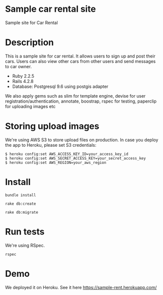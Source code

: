# Sample car rental site

Sample site for Car Rental

# Description

This is a sample site for car rental. It allows users to sign up and post their cars. Users can also view other cars from other users and send messages to car owner.

* Ruby 2.2.5
* Rails 4.2.8
* Database: Postgresql 9.6 using postgis adapter

We also apply gems such as slim for template engine, devise for user registration/authentication, annotate, boostrap, rspec for testing, paperclip for uploading images etc 

# Storing upload images

We're using AWS S3 to store upload files on production. In case you deploy the app to Heroku, please set S3 credentials:

```$ heroku config:set S3_BUCKET_NAME=your_bucket_name
$ heroku config:set AWS_ACCESS_KEY_ID=your_access_key_id
$ heroku config:set AWS_SECRET_ACCESS_KEY=your_secret_access_key
$ heroku config:set AWS_REGION=your_aws_region
```

# Install

```bundle install```

```rake db:create```

```rake db:migrate```

# Run tests

We're using RSpec.

```rspec```

# Demo

We deployed it on Heroku. See it here https://sample-rent.herokuapp.com/